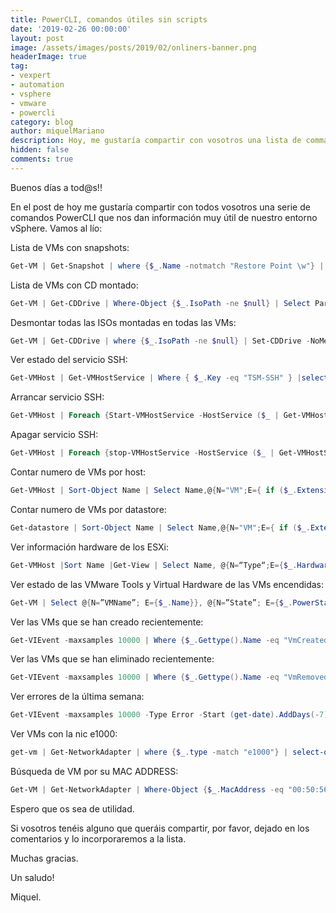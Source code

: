```yaml
---
title: PowerCLI, comandos útiles sin scripts
date: '2019-02-26 00:00:00'
layout: post
image: /assets/images/posts/2019/02/onliners-banner.png
headerImage: true
tag:
- vexpert
- automation
- vsphere
- vmware
- powercli
category: blog
author: miquelMariano
description: Hoy, me gustaría compartir con vosotros una lista de commandos que podemos ejecutar sin necesidad de crear ningún script y que nos dan información muy valiosa de nuestro entorno vsphere
hidden: false
comments: true
---
```


Buenos días a tod@s!!

En el post de hoy me gustaría compartir con todos vosotros una serie de comandos PowerCLI que nos dan información muy útil de nuestro entorno vSphere. Vamos al lío:

Lista de VMs con snapshots:

```powershell
Get-VM | Get-Snapshot | where {$_.Name -notmatch "Restore Point \w"} | Select VM,Name,Description,@{Label="Size";Expression={"{0:N2} GB" -f ($_.SizeGB)}},Created | FT -Autosize
```

Lista de VMs con CD montado:

```powershell
Get-VM | Get-CDDrive | Where-Object {$_.IsoPath -ne $null} | Select Parent,IsoPath 
```

Desmontar todas las ISOs montadas en todas las VMs:

```powershell
Get-VM | Get-CDDrive | where {$_.IsoPath -ne $null} | Set-CDDrive -NoMedia -Confirm:$False
```

Ver estado del servicio SSH:

```powershell
Get-VMHost | Get-VMHostService | Where { $_.Key -eq "TSM-SSH" } |select VMHost, Label, Running
```

Arrancar servicio SSH:

```powershell
Get-VMHost | Foreach {Start-VMHostService -HostService ($_ | Get-VMHostService | Where { $_.Key -eq "TSM-SSH"} )}
```

Apagar servicio SSH:

```powershell
Get-VMHost | Foreach {stop-VMHostService -HostService ($_ | Get-VMHostService | Where { $_.Key -eq "TSM-SSH"} )}
```

Contar numero de VMs por host:

```powershell
Get-VMHost | Sort-Object Name | Select Name,@{N="VM";E={ if ($_.ExtensionData.Vm -ne $null) { $_.ExtensionData.Vm.Count } else {0}}}
```

Contar numero de VMs por datastore:

```powershell
Get-datastore | Sort-Object Name | Select Name,@{N="VM";E={ if ($_.ExtensionData.Vm -ne $null) { $_.ExtensionData.Vm.Count } else {0}}}
```

Ver información hardware de los ESXi:

```powershell
Get-VMHost |Sort Name |Get-View | Select Name, @{N=“Type“;E={$_.Hardware.SystemInfo.Vendor+ “ “ + $_.Hardware.SystemInfo.Model}}, @{N=“CPU“;E={“PROC:“ + $_.Hardware.CpuInfo.NumCpuPackages + “CORES:“ + $_.Hardware.CpuInfo.NumCpuCores + “ MHZ: “ +[math]::round($_.Hardware.CpuInfo.Hz / 1000000, 0)}}, @{N=“MEM“;E={“” + [math]::round($_.Hardware.MemorySize / 1GB, 0) + “GB“}} | FT -autosize
```

Ver estado de las VMware Tools y Virtual Hardware de las VMs encendidas:

```powershell
Get-VM | Select @{N=”VMName”; E={$_.Name}}, @{N=”State”; E={$_.PowerState}},  @{N=”HardwareVersion”; E={$_.Extensiondata.Config.Version}}, @{N=”ToolsVersion”; E={$_.Extensiondata.Config.Tools.ToolsVersion}}, @{N=”ToolsStatus”; E={$_.Extensiondata.Summary.Guest.ToolsStatus}}, @{N=”ToolsVersionStatus”; E={$_.Extensiondata.Summary.Guest.ToolsVersionStatus}}, @{N=”ToolsRunningStatus”; E={$_.Extensiondata.Summary.Guest.ToolsRunningStatus}} | where state -notmatch poweredoff | FT
```

Ver las VMs que se han creado recientemente:

```powershell
Get-VIEvent -maxsamples 10000 | Where {$_.Gettype().Name -eq "VmCreatedEvent"} | Select createdTime, UserName, FullFormattedMessage
```

Ver las VMs que se han eliminado recientemente:

```powershell
Get-VIEvent -maxsamples 10000 | Where {$_.Gettype().Name -eq "VmRemovedEvent"} | Select createdTime, UserName, FullFormattedMessage
```

Ver errores de la última semana:

```powershell
Get-VIEvent -maxsamples 10000 -Type Error -Start (get-date).AddDays(-7) | Select createdTime, fullFormattedMessage
```

Ver VMs con la nic e1000:

```powershell
get-vm | Get-NetworkAdapter | where {$_.type -match "e1000"} | select-object parent,networkname,name,type
```

Búsqueda de VM por su MAC ADDRESS:

```powershell
Get-VM | Get-NetworkAdapter | Where-Object {$_.MacAddress -eq "00:50:56:ba:ca:5b"} | FL
```



Espero que os sea de utilidad.

Si vosotros tenéis alguno que queráis compartir, por favor, dejado en los comentarios y lo incorporaremos a la lista.

Muchas gracias.

Un saludo!

Miquel.


